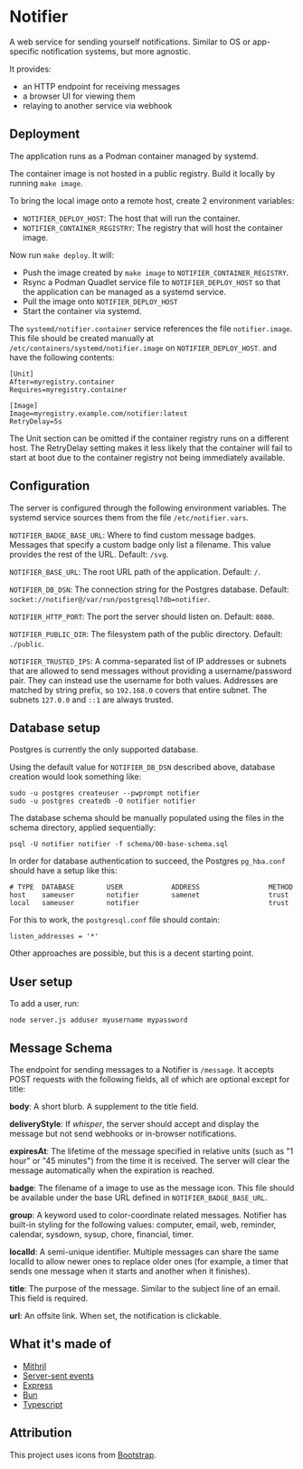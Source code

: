 # Notifier
A web service for sending yourself notifications. Similar to OS or app-specific notification systems, but more agnostic.

It provides:
  - an HTTP endpoint for receiving messages
  - a browser UI for viewing them
  - relaying to another service via webhook


## Deployment
The application runs as a Podman container managed by systemd.

The container image is not hosted in a public registry. Build it
locally by running `make image`.

To bring the local image onto a remote host, create 2 environment variables:

  - `NOTIFIER_DEPLOY_HOST`: The host that will run the container.
  - `NOTIFIER_CONTAINER_REGISTRY`: The registry that will host the container image.

Now run `make deploy`. It will:

  - Push the image created by `make image` to `NOTIFIER_CONTAINER_REGISTRY`.
  - Rsync a Podman Quadlet service file to `NOTIFIER_DEPLOY_HOST` so
    that the application can be managed as a systemd service.
  - Pull the image onto `NOTIFIER_DEPLOY_HOST`
  - Start the container via systemd.

The `systemd/notifier.container` service references the file
`notifier.image`.  This file should be created manually at
`/etc/containers/systemd/notifier.image` on `NOTIFIER_DEPLOY_HOST`.
and have the following contents:

```
[Unit]
After=myregistry.container
Requires=myregistry.container

[Image]
Image=myregistry.example.com/notifier:latest
RetryDelay=5s
```

The Unit section can be omitted if the container registry runs on a
different host. The RetryDelay setting makes it less likely that the
container will fail to start at boot due to the container registry not
being immediately available.

## Configuration
The server is configured through the following environment
variables. The systemd service sources them from the file
`/etc/notifier.vars`.

`NOTIFIER_BADGE_BASE_URL`: Where to find custom message
badges. Messages that specify a custom badge only list a
filename. This value provides the rest of the URL. Default: `/svg`.

`NOTIFIER_BASE_URL`: The root URL path of the application. Default: `/`.

`NOTIFIER_DB_DSN`: The connection string for the Postgres database.
Default: `socket://notifier@/var/run/postgresql?db=notifier`.

`NOTIFIER_HTTP_PORT`: The port the server should listen on.
Default: `8080`.

`NOTIFIER_PUBLIC_DIR`: The filesystem path of the public directory.
Default: `./public`.

`NOTIFIER_TRUSTED_IPS`: A comma-separated list of IP addresses or
subnets that are allowed to send messages without providing a
username/password pair. They can instead use the username for both
values. Addresses are matched by string prefix, so `192.168.0` covers
that entire subnet. The subnets `127.0.0` and `::1` are always
trusted.


## Database setup

Postgres is currently the only supported database.

Using the default value for `NOTIFIER_DB_DSN` described above,
database creation would look something like:

```
sudo -u postgres createuser --pwprompt notifier
sudo -u postgres createdb -O notifier notifier
```

The database schema should be manually populated using the files in
the schema directory, applied sequentially:

```
psql -U notifier notifier -f schema/00-base-schema.sql
```

In order for database authentication to succeed, the Postgres
`pg_hba.conf` should have a setup like this:

```
# TYPE  DATABASE        USER            ADDRESS                 METHOD
host    sameuser        notifier        samenet                 trust
local   sameuser        notifier                                trust
```

For this to work, the `postgresql.conf` file should contain:

```
listen_addresses = '*'
```

Other approaches are possible, but this is a decent starting point.


## User setup

To add a user, run:

```
node server.js adduser myusername mypassword
```


## Message Schema

The endpoint for sending messages to a Notifier is `/message`. It
accepts POST requests with the following fields, all of which are
optional except for title:

**body**: A short blurb. A supplement to the title field.

**deliveryStyle**: If _whisper_, the server should accept and display
the message but not send webhooks or in-browser notifications.

**expiresAt**: The lifetime of the message specified in relative units
(such as "1 hour" or "45 minutes") from the time it is received. The
server will clear the message automatically when the expiration is
reached.

**badge**: The filename of a image to use as the message icon.  This
file should be available under the base URL defined in
`NOTIFIER_BADGE_BASE_URL`.

**group**: A keyword used to color-coordinate related
messages. Notifier has built-in styling for the following values:
computer, email, web, reminder, calendar, sysdown, sysup,
chore, financial, timer.

**localId**: A semi-unique identifier. Multiple messages can share the
same localId to allow newer ones to replace older ones (for example, a
timer that sends one message when it starts and another when it
finishes).

**title**: The purpose of the message. Similar to the subject line of
an email. This field is required.

**url**: An offsite link. When set, the notification is clickable.


## What it's made of
  - [Mithril](https://mithril.js.org/)
  - [Server-sent events](https://developer.mozilla.org/en-US/docs/Web/API/Server-sent_events)
  - [Express](https://expressjs.com/)
  - [Bun](https://bun.sh/)
  - [Typescript](https://www.typescriptlang.org/)


## Attribution

This project uses icons from [Bootstrap](https://github.com/twbs/icons).
